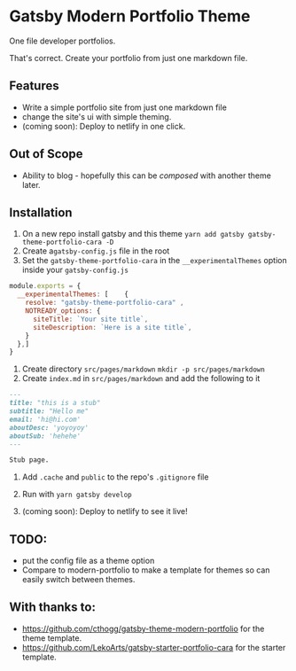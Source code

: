 # Gatsby Modern Portfolio Theme

One file developer portfolios.

That's correct. Create your portfolio from just one markdown file. 

## Features

- Write a simple portfolio site from just one markdown file
- change the site's ui with simple theming.
- (coming soon): Deploy to netlify in one click.


## Out of Scope
- Ability to blog - hopefully this can be *composed* with another theme later.

## Installation

1. On a new repo install gatsby and this theme `yarn add gatsby gatsby-theme-portfolio-cara -D`
1. Create a`gatsby-config.js` file in the root
1. Set the `gatsby-theme-portfolio-cara` in the `__experimentalThemes` option inside your `gatsby-config.js` 

```js
module.exports = {
  __experimentalThemes: [    {
    resolve: "gatsby-theme-portfolio-cara" ,
    NOTREADY_options: {
      siteTitle: `Your site title`,
      siteDescription: `Here is a site title`,
    }
  },]
}
```
1. Create directory `src/pages/markdown` `mkdir -p src/pages/markdown`
1. Create `index.md` in `src/pages/markdown` and add the following to it

```markdown
---
title: "this is a stub"
subtitle: "Hello me"
email: 'hi@hi.com'
aboutDesc: 'yoyoyoy'
aboutSub: 'hehehe'
---

Stub page.

```
1. Add `.cache` and `public` to the repo's `.gitignore` file

1. Run with `yarn gatsby develop`  

1. (coming soon): Deploy to netlify to see it live!

## TODO:
- put the config file as a theme option
- Compare to modern-portfolio to make a template for themes so can easily switch between themes. 
## With thanks to:
-  https://github.com/cthogg/gatsby-theme-modern-portfolio for the theme template.
-  https://github.com/LekoArts/gatsby-starter-portfolio-cara for the starter template.